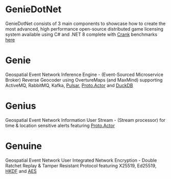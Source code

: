 # GenieDotNet

GenieDotNet consists of 3 main components to showcase how to create the most advanced, high performance open-source distributed game licensing system available using C# and .NET 8
complete with [Crank](https://github.com/dotnet/crank) benchmarks [here](https://github.com/gradx/GenieDotNet/blob/main/GenieDotNet/Genie.Benchmarks/benchmark.yaml)

# Genie
Geospatial Event Network Inference Engine - (Event-Sourced Microservice Broker) Reverse Geocoder using OvertureMaps 
(and MaxMind) supporting ActiveMQ, RabbitMQ, Kafka, [Pulsar](https://github.com/fsprojects/pulsar-client-dotnet), [Proto.Actor](https://github.com/asynkron/protoactor-dotnet) and [DuckDB](https://github.com/Giorgi/DuckDB.NET)

# Genius
Geospatial Event Network Information User Stream - (Stream processor) for time & location sensitive alerts featuring [Proto.Actor](https://github.com/asynkron/protoactor-dotnet)

# Genuine
Geospatial Event Network User Integrated Network Encryption - Double Ratchet Replay & Tamper Resistant Protocol featuring X25519, Ed25519, [HKDF](https://learn.microsoft.com/en-us/dotnet/api/system.security.cryptography.hkdf?view=net-8.0) and [AES](https://learn.microsoft.com/en-us/dotnet/api/system.security.cryptography.aes?view=net-8.0)
